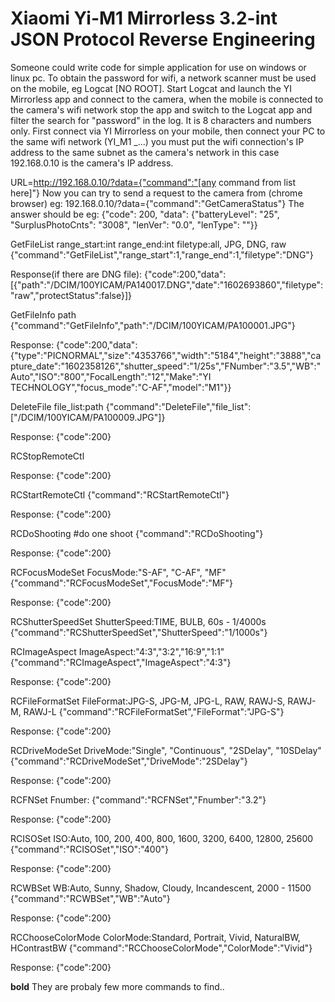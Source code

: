 # Xiaomi Yi-M1 Mirrorless 3.2-int JSON Protocol Reverse Engineering
Someone could write code for simple application for use on windows or linux pc.
To obtain the password for wifi, a network scanner must be used on the mobile, eg Logcat [NO ROOT].
Start Logcat and launch the YI Mirrorless app and connect to the camera, when the mobile is connected to the camera's wifi network stop the app and switch to the Logcat app and filter the search for "password" in the log. It is 8 characters and numbers only.
First connect via YI Mirrorless on your mobile, then connect your PC to the same wifi network (YI_M1 _...) you must put the wifi connection's IP address to the same subnet as the camera's network in this case 192.168.0.10 is the camera's IP address.

URL=http://192.168.0.10/?data={"command":"[any command from list here]"}
Now you can try to send a request to the camera from (chrome browser) eg: 192.168.0.10/?data={"command":"GetCameraStatus"}
The answer should be eg: {"code": 200, "data": {"batteryLevel": "25", "SurplusPhotoCnts": "3008", "lenVer": "0.0", "lenType": ""}}

GetFileList
  range_start:int
  range_end:int
  filetype:all, JPG, DNG, raw
{"command":"GetFileList","range_start":1,"range_end":1,"filetype":"DNG"}

Response(if there are DNG file):
{"code":200,"data":[{"path":"/DCIM/100YICAM/PA140017.DNG","date":"1602693860","filetype":"raw","protectStatus":false}]}

GetFileInfo
  path
{"command":"GetFileInfo","path":"/DCIM/100YICAM/PA100001.JPG"}

Response:
{"code":200,"data":{"type":"PICNORMAL","size":"4353766","width":"5184","height":"3888","capture_date":"1602358126","shutter_speed":"1/25s","FNumber":"3.5","WB":"Auto","ISO":"800","FocalLength":"12","Make":"YI TECHNOLOGY","focus_mode":"C-AF","model":"M1"}}

DeleteFile
file_list:path
{"command":"DeleteFile","file_list":["/DCIM/100YICAM/PA100009.JPG"]}

Response:
{"code":200}

RCStopRemoteCtl

Response:
{"code":200}

RCStartRemoteCtl
{"command":"RCStartRemoteCtl"}

Response:
{"code":200}

RCDoShooting #do one shoot
{"command":"RCDoShooting"}

Response:
{"code":200}

RCFocusModeSet
FocusMode:"S-AF", "C-AF", "MF"
{"command":"RCFocusModeSet","FocusMode":"MF"}

Response:
{"code":200}

RCShutterSpeedSet
ShutterSpeed:TIME, BULB, 60s - 1/4000s
{"command":"RCShutterSpeedSet","ShutterSpeed":"1/1000s"}

RCImageAspect
ImageAspect:"4:3","3:2","16:9","1:1"
{"command":"RCImageAspect","ImageAspect":"4:3"}

Response:
{"code":200}

RCFileFormatSet
FileFormat:JPG-S, JPG-M, JPG-L, RAW, RAWJ-S, RAWJ-M, RAWJ-L
{"command":"RCFileFormatSet","FileFormat":"JPG-S"}

Response:
{"code":200}

RCDriveModeSet
DriveMode:"Single", "Continuous", "2SDelay", "10SDelay"
{"command":"RCDriveModeSet","DriveMode":"2SDelay"}

Response:
{"code":200}

RCFNSet
Fnumber:
{"command":"RCFNSet","Fnumber":"3.2"}

Response:
{"code":200}

RCISOSet
ISO:Auto, 100, 200, 400, 800, 1600, 3200, 6400, 12800, 25600
{"command":"RCISOSet","ISO":"400"}

Response:
{"code":200}

RCWBSet
WB:Auto, Sunny, Shadow, Cloudy, Incandescent, 2000 - 11500
{"command":"RCWBSet","WB":"Auto"}

Response:
{"code":200}

RCChooseColorMode
ColorMode:Standard, Portrait, Vivid, NaturalBW, HContrastBW
{"command":"RCChooseColorMode","ColorMode":"Vivid"}

Response:
{"code":200}

**bold** They are probaly few more commands to find..
